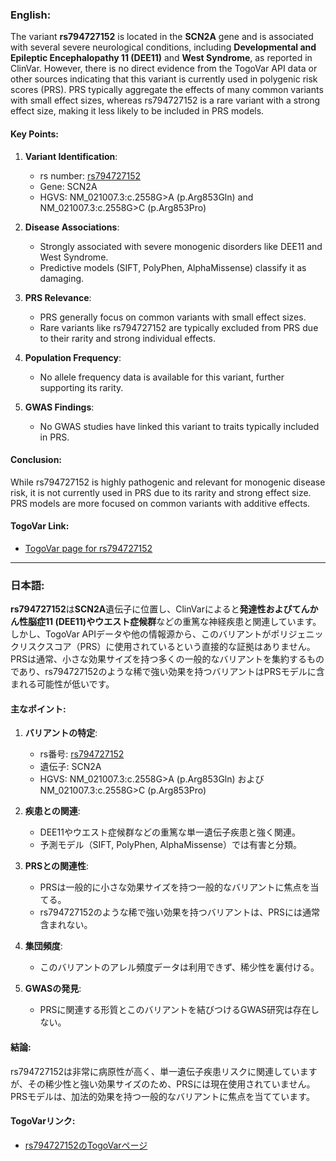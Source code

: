### English:
The variant **rs794727152** is located in the **SCN2A** gene and is associated with several severe neurological conditions, including **Developmental and Epileptic Encephalopathy 11 (DEE11)** and **West Syndrome**, as reported in ClinVar. However, there is no direct evidence from the TogoVar API data or other sources indicating that this variant is currently used in polygenic risk scores (PRS). PRS typically aggregate the effects of many common variants with small effect sizes, whereas rs794727152 is a rare variant with a strong effect size, making it less likely to be included in PRS models.

#### Key Points:
1. **Variant Identification**:
   - rs number: [rs794727152](https://identifiers.org/dbsnp/rs794727152)
   - Gene: SCN2A
   - HGVS: NM_021007.3:c.2558G>A (p.Arg853Gln) and NM_021007.3:c.2558G>C (p.Arg853Pro)

2. **Disease Associations**:
   - Strongly associated with severe monogenic disorders like DEE11 and West Syndrome.
   - Predictive models (SIFT, PolyPhen, AlphaMissense) classify it as damaging.

3. **PRS Relevance**:
   - PRS generally focus on common variants with small effect sizes.
   - Rare variants like rs794727152 are typically excluded from PRS due to their rarity and strong individual effects.

4. **Population Frequency**:
   - No allele frequency data is available for this variant, further supporting its rarity.

5. **GWAS Findings**:
   - No GWAS studies have linked this variant to traits typically included in PRS.

#### Conclusion:
While rs794727152 is highly pathogenic and relevant for monogenic disease risk, it is not currently used in PRS due to its rarity and strong effect size. PRS models are more focused on common variants with additive effects.

#### TogoVar Link:
- [TogoVar page for rs794727152](https://togovar.org/variant/tgv417503265)

---

### 日本語:
**rs794727152**は**SCN2A**遺伝子に位置し、ClinVarによると**発達性およびてんかん性脳症11 (DEE11)**や**ウエスト症候群**などの重篤な神経疾患と関連しています。しかし、TogoVar APIデータや他の情報源から、このバリアントがポリジェニックリスクスコア（PRS）に使用されているという直接的な証拠はありません。PRSは通常、小さな効果サイズを持つ多くの一般的なバリアントを集約するものであり、rs794727152のような稀で強い効果を持つバリアントはPRSモデルに含まれる可能性が低いです。

#### 主なポイント:
1. **バリアントの特定**:
   - rs番号: [rs794727152](https://identifiers.org/dbsnp/rs794727152)
   - 遺伝子: SCN2A
   - HGVS: NM_021007.3:c.2558G>A (p.Arg853Gln) および NM_021007.3:c.2558G>C (p.Arg853Pro)

2. **疾患との関連**:
   - DEE11やウエスト症候群などの重篤な単一遺伝子疾患と強く関連。
   - 予測モデル（SIFT, PolyPhen, AlphaMissense）では有害と分類。

3. **PRSとの関連性**:
   - PRSは一般的に小さな効果サイズを持つ一般的なバリアントに焦点を当てる。
   - rs794727152のような稀で強い効果を持つバリアントは、PRSには通常含まれない。

4. **集団頻度**:
   - このバリアントのアレル頻度データは利用できず、稀少性を裏付ける。

5. **GWASの発見**:
   - PRSに関連する形質とこのバリアントを結びつけるGWAS研究は存在しない。

#### 結論:
rs794727152は非常に病原性が高く、単一遺伝子疾患リスクに関連していますが、その稀少性と強い効果サイズのため、PRSには現在使用されていません。PRSモデルは、加法的効果を持つ一般的なバリアントに焦点を当てています。

#### TogoVarリンク:
- [rs794727152のTogoVarページ](https://togovar.org/variant/tgv417503265)